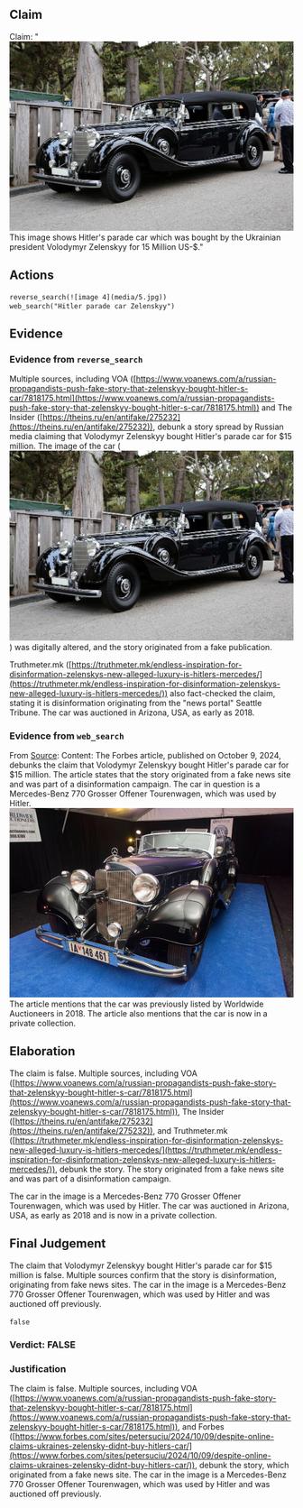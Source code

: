 ## Claim
Claim: "![image 4](media/5.jpg) This image shows Hitler's parade car which was bought by the Ukrainian president Volodymyr Zelenskyy for 15 Million US-$."

## Actions
```
reverse_search(![image 4](media/5.jpg))
web_search("Hitler parade car Zelenskyy")
```

## Evidence
### Evidence from `reverse_search`
Multiple sources, including VOA ([https://www.voanews.com/a/russian-propagandists-push-fake-story-that-zelenskyy-bought-hitler-s-car/7818175.html](https://www.voanews.com/a/russian-propagandists-push-fake-story-that-zelenskyy-bought-hitler-s-car/7818175.html)) and The Insider ([https://theins.ru/en/antifake/275232](https://theins.ru/en/antifake/275232)), debunk a story spread by Russian media claiming that Volodymyr Zelenskyy bought Hitler's parade car for $15 million. The image of the car (![image 4](media/5.jpg)) was digitally altered, and the story originated from a fake publication.

Truthmeter.mk ([https://truthmeter.mk/endless-inspiration-for-disinformation-zelenskys-new-alleged-luxury-is-hitlers-mercedes/](https://truthmeter.mk/endless-inspiration-for-disinformation-zelenskys-new-alleged-luxury-is-hitlers-mercedes/)) also fact-checked the claim, stating it is disinformation originating from the "news portal" Seattle Tribune. The car was auctioned in Arizona, USA, as early as 2018.


### Evidence from `web_search`
From [Source](https://www.forbes.com/sites/petersuciu/2024/10/09/despite-online-claims-ukraines-zelensky-didnt-buy-hitlers-car/): 
Content: The Forbes article, published on October 9, 2024, debunks the claim that Volodymyr Zelenskyy bought Hitler's parade car for $15 million. The article states that the story originated from a fake news site and was part of a disinformation campaign. The car in question is a Mercedes-Benz 770 Grosser Offener Tourenwagen, which was used by Hitler. ![image 199](media/2025-08-06_17-31-1754501509-312072.jpg) The article mentions that the car was previously listed by Worldwide Auctioneers in 2018. The article also mentions that the car is now in a private collection.


## Elaboration
The claim is false. Multiple sources, including VOA ([https://www.voanews.com/a/russian-propagandists-push-fake-story-that-zelenskyy-bought-hitler-s-car/7818175.html](https://www.voanews.com/a/russian-propagandists-push-fake-story-that-zelenskyy-bought-hitler-s-car/7818175.html)), The Insider ([https://theins.ru/en/antifake/275232](https://theins.ru/en/antifake/275232)), and Truthmeter.mk ([https://truthmeter.mk/endless-inspiration-for-disinformation-zelenskys-new-alleged-luxury-is-hitlers-mercedes/](https://truthmeter.mk/endless-inspiration-for-disinformation-zelenskys-new-alleged-luxury-is-hitlers-mercedes/)), debunk the story. The story originated from a fake news site and was part of a disinformation campaign.

The car in the image is a Mercedes-Benz 770 Grosser Offener Tourenwagen, which was used by Hitler. The car was auctioned in Arizona, USA, as early as 2018 and is now in a private collection.


## Final Judgement
The claim that Volodymyr Zelenskyy bought Hitler's parade car for $15 million is false. Multiple sources confirm that the story is disinformation, originating from fake news sites. The car in the image is a Mercedes-Benz 770 Grosser Offener Tourenwagen, which was used by Hitler and was auctioned off previously.

`false`

### Verdict: FALSE

### Justification
The claim is false. Multiple sources, including VOA ([https://www.voanews.com/a/russian-propagandists-push-fake-story-that-zelenskyy-bought-hitler-s-car/7818175.html](https://www.voanews.com/a/russian-propagandists-push-fake-story-that-zelenskyy-bought-hitler-s-car/7818175.html)), and Forbes ([https://www.forbes.com/sites/petersuciu/2024/10/09/despite-online-claims-ukraines-zelensky-didnt-buy-hitlers-car/](https://www.forbes.com/sites/petersuciu/2024/10/09/despite-online-claims-ukraines-zelensky-didnt-buy-hitlers-car/)), debunk the story, which originated from a fake news site. The car in the image is a Mercedes-Benz 770 Grosser Offener Tourenwagen, which was used by Hitler and was auctioned off previously.

